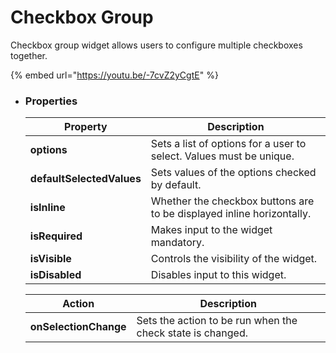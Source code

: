 # Checkbox Group

Checkbox group widget allows users to configure multiple checkboxes together.

{% embed url="https://youtu.be/-7cvZ2yCgtE" %}

*   ### Properties

    | Property                  | Description                                                           |
    | ------------------------- | --------------------------------------------------------------------- |
    | **options**               | Sets a list of options for a user to select. Values must be unique.   |
    | **defaultSelectedValues** | Sets values of the options checked by default.                        |
    | **isInline**              | Whether the checkbox buttons are to be displayed inline horizontally. |
    | **isRequired**            | Makes input to the widget mandatory.                                  |
    | **isVisible**             | Controls the visibility of the widget.                                |
    | **isDisabled**            | Disables input to this widget.                                        |



    | Action                | Description                                                |
    | --------------------- | ---------------------------------------------------------- |
    | **onSelectionChange** | Sets the action to be run when the check state is changed. |
